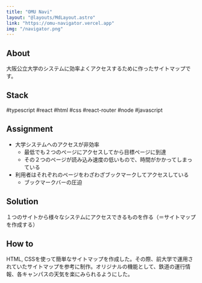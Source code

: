 ```yaml
---
title: "OMU Navi"
layout: "@layouts/MdLayout.astro"
link: "https://omu-navigator.vercel.app"
img: "/navigator.png"
---
```


## About

大阪公立大学のシステムに効率よくアクセスするために作ったサイトマップです。

## Stack

#typescript
#react
#html
#css
#react-router
#node
#javascript

## Assignment

- 大学システムへのアクセスが非効率
  - 最低でも２つのページにアクセスしてから目標ページに到達
  - その２つのページが読み込み速度の低いもので、時間がかかってしまっている
- 利用者はそれぞれのページをわざわざブックマークしてアクセスしている
  - ブックマークバーの圧迫

## Solution

１つのサイトから様々なシステムにアクセスできるものを作る（＝サイトマップを作成する）

## How to

HTML, CSSを使って簡単なサイトマップを作成した。その際、前大学で運用されていたサイトマップを参考に制作。オリジナルの機能として、鉄道の運行情報、各キャンパスの天気を楽にみられるようにした。

